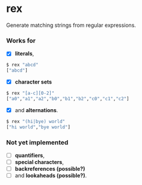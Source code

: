 # rex

Generate matching strings from regular expressions.

### Works for

* [x] **literals**,

```bash
$ rex "abcd"
["abcd"]
```

* [x] **character sets**

```bash
$ rex "[a-c][0-2]"
["a0","a1","a2","b0","b1","b2","c0","c1","c2"]
```

* [x] and **alternations**.

```bash
$ rex "(hi|bye) world"
["hi world","bye world"]
```

### Not yet implemented

* [ ] **quantifiers**,
* [ ] **special characters**,
* [ ] **backreferences (possible?)**
* [ ] and **lookaheads (possible?)**.
